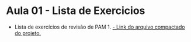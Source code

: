 # Aula 01 - Lista de Exercicios
- Lista de exercícios de revisão de PAM 1.
<a href="https://github.com/stxrkwas/Cookies.git"> - Link do arquivo compactado do projeto.</a>
